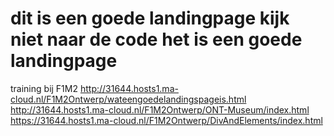 # dit is een goede landingpage kijk niet naar de code het is een goede landingpage
training bij F1M2
http://31644.hosts1.ma-cloud.nl/F1M2Ontwerp/wateengoedelandingspageis.html
http://31644.hosts1.ma-cloud.nl/F1M2Ontwerp/ONT-Museum/index.html 
https://31644.hosts1.ma-cloud.nl/F1M2Ontwerp/DivAndElements/index.html
